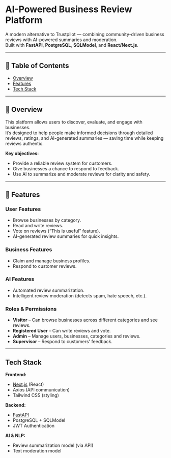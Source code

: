 # **AI-Powered Business Review Platform**  

A modern alternative to Trustpilot — combining community-driven business reviews with AI-powered summaries and moderation.  
Built with **FastAPI**, **PostgreSQL**, **SQLModel**, and **React/Next.js**.  

---

## 📌 **Table of Contents**  
- [Overview](#overview)  
- [Features](#features)  
- [Tech Stack](#tech-stack)  

---

## 📝 Overview

This platform allows users to discover, evaluate, and engage with businesses.  
It’s designed to help people make informed decisions through detailed reviews, ratings, and AI-generated summaries — saving time while keeping reviews authentic.  

**Key objectives:**  
- Provide a reliable review system for customers.  
- Give businesses a chance to respond to feedback.  
- Use AI to summarize and moderate reviews for clarity and safety.  

---

## 🚀 **Features**  

### **User Features**  
- Browse businesses by category.  
- Read and write reviews.  
- Vote on reviews (“This is useful” feature).  
- AI-generated review summaries for quick insights.  

### **Business Features**  
- Claim and manage business profiles.  
- Respond to customer reviews.  

### **AI Features**  
- Automated review summarization.  
- Intelligent review moderation (detects spam, hate speech, etc.).  

### **Roles & Permissions**  
- **Visitor** – Can browse businesses across different categories and see reviews.  
- **Registered User** – Can write reviews and vote. 
- **Admin** – Manage users, businesses, categories and reviews.  
- **Supervisor** – Respond to customers' feedback.  

---

## Tech Stack 

**Frontend:**  
- [Next.js](https://nextjs.org/) (React)  
- Axios (API communication)  
- Tailwind CSS (styling)  

**Backend:**  
- [FastAPI](https://fastapi.tiangolo.com/)  
- PostgreSQL + SQLModel  
- JWT Authentication  

**AI & NLP:**  
- Review summarization model (via API)  
- Text moderation model  

